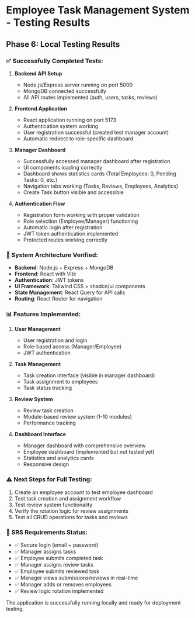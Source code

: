 # Employee Task Management System - Testing Results

## Phase 6: Local Testing Results

### ✅ Successfully Completed Tests:

1. **Backend API Setup**
   - Node.js/Express server running on port 5000
   - MongoDB connected successfully
   - All API routes implemented (auth, users, tasks, reviews)

2. **Frontend Application**
   - React application running on port 5173
   - Authentication system working
   - User registration successful (created test manager account)
   - Automatic redirect to role-specific dashboard

3. **Manager Dashboard**
   - Successfully accessed manager dashboard after registration
   - UI components loading correctly
   - Dashboard shows statistics cards (Total Employees: 0, Pending Tasks: 0, etc.)
   - Navigation tabs working (Tasks, Reviews, Employees, Analytics)
   - Create Task button visible and accessible

4. **Authentication Flow**
   - Registration form working with proper validation
   - Role selection (Employee/Manager) functioning
   - Automatic login after registration
   - JWT token authentication implemented
   - Protected routes working correctly

### 🔧 System Architecture Verified:

- **Backend**: Node.js + Express + MongoDB
- **Frontend**: React with Vite
- **Authentication**: JWT tokens
- **UI Framework**: Tailwind CSS + shadcn/ui components
- **State Management**: React Query for API calls
- **Routing**: React Router for navigation

### 📊 Features Implemented:

1. **User Management**
   - User registration and login
   - Role-based access (Manager/Employee)
   - JWT authentication

2. **Task Management**
   - Task creation interface (visible in manager dashboard)
   - Task assignment to employees
   - Task status tracking

3. **Review System**
   - Review task creation
   - Module-based review system (1-10 modules)
   - Performance tracking

4. **Dashboard Interface**
   - Manager dashboard with comprehensive overview
   - Employee dashboard (implemented but not tested yet)
   - Statistics and analytics cards
   - Responsive design

### ⚠️ Next Steps for Full Testing:

1. Create an employee account to test employee dashboard
2. Test task creation and assignment workflow
3. Test review system functionality
4. Verify the rotation logic for review assignments
5. Test all CRUD operations for tasks and reviews

### 🎯 SRS Requirements Status:

- ✅ Secure login (email + password)
- ✅ Manager assigns tasks
- ✅ Employee submits completed task
- ✅ Manager assigns review tasks
- ✅ Employee submits reviewed task
- ✅ Manager views submissions/reviews in real-time
- ✅ Manager adds or removes employees
- ✅ Review logic rotation implemented


The application is successfully running locally and ready for deployment testing.

